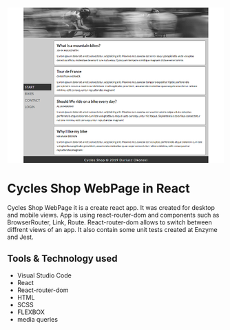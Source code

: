 ![Cycles Shop](src/img/github-main.png)
# Cycles Shop WebPage in React

Cycles Shop WebPage it is a create react app. It was created for desktop and mobile views. App is using react-router-dom
and components such as BrowserRouter, Link, Route. React-router-dom allows to switch between diffrent views of an app.
It also contain some unit tests created at Enzyme and Jest.

## Tools & Technology used

- Visual Studio Code
- React
- React-router-dom
- HTML
- SCSS
- FLEXBOX
- media queries

